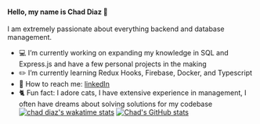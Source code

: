 #### Hello, my name is Chad Diaz :wave:
I am extremely passionate about everything backend and database management. 
- :computer: I’m currently working on expanding my knowledge in SQL and Express.js and have a few personal projects in the making
- :pencil2: I’m currently learning Redux Hooks, Firebase, Docker, and Typescript
- :email: How to reach me: [linkedIn](https://www.linkedin.com/in/chad-diaz-md/)
- :cat2: Fun fact: I adore cats, I have extensive experience in management, I often have dreams about solving solutions for my codebase
[![chad diaz's wakatime stats](https://github-readme-stats.vercel.app/api/wakatime?username=https://wakatime.com/@6b872cfb-edd3-40bd-9968-b3da6147e820)](https://github.com/chaddiaz/github-readme-stats)
[![Chad's GitHub stats](https://github-readme-stats.vercel.app/api?username=chaddiaz&count_private=true&show_icons=true&theme=jolly)](https://github.com/chaddiaz/github-readme-stats)
